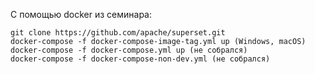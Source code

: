 С помощью docker из семинара:
```commandline
git clone https://github.com/apache/superset.git
docker-compose -f docker-compose-image-tag.yml up (Windows, macOS)
docker-compose -f docker-compose.yml up (не собрался)
docker-compose -f docker-compose-non-dev.yml (не собрался)
```

